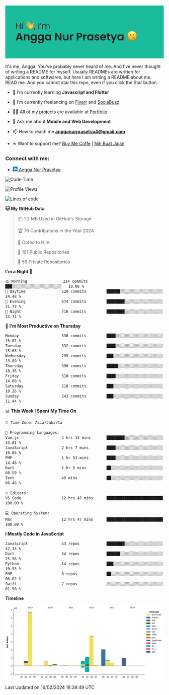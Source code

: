 ![Banner](https://github.com/prasetyanurangga/prasetyanurangga/blob/main/banner.png)

It's me, Angga. You've probably never heard of me. And I've never thought of writing a README for myself. Usually READMEs are written for applications and softwares, but here I am writing a README about me. READ me. And you cannot star this repo, even if you click the Star button.


- 🌱 I’m currently learning **Javascript and Flutter**

- 🔭 I’m currently freelancing on [Fiverr](https://www.fiverr.com/share/mYpyGx) and [SociaBuzz](https://www.sociabuzz.com/anggaprasetya/s/saya-akan-membuat-aplikasi-mobile-untuk-anda)

- 👨‍💻 All of my projects are available at [Portfolio](https://angganurprasetya.deno.dev)

- 💬 Ask me about **Mobile and Web Development**

- 📫 How to reach me **angganurprasetya4@gmail.com**

- ☕ Want to support me? [Buy Me Coffe](https://ko-fi.com/prasetyanurangga) | [Nih Buat Jajan](https://www.nihbuatjajan.com/prasetyanurangga)

<h3 align="left">Connect with me:</h3>
<ul>
<li> <a href="https://linkedin.com/in/angga-nur-prasetya-936687180" target="_blank"><img  src="https://raw.githubusercontent.com/prasetyanurangga/prasetyanurangga/main/linkedin.png" height="15" /> Angga Nur Prasetya </a> </li>
</ul>

<!--START_SECTION:waka-->
![Code Time](http://img.shields.io/badge/Code%20Time-159%20hrs%2042%20mins-blue)

![Profile Views](http://img.shields.io/badge/Profile%20Views-11-blue)

![Lines of code](https://img.shields.io/badge/From%20Hello%20World%20I%27ve%20Written-17.9%20million%20lines%20of%20code-blue)

**🐱 My GitHub Data** 

> 📦 1.2 MB Used in GitHub's Storage 
 > 
> 🏆 76 Contributions in the Year 2024
 > 
> 💼 Opted to Hire
 > 
> 📜 101 Public Repositories 
 > 
> 🔑 59 Private Repositories 
 > 
**I'm a Night 🦉** 

```text
🌞 Morning                214 commits         ███░░░░░░░░░░░░░░░░░░░░░░   10.08 % 
🌆 Daytime                520 commits         ██████░░░░░░░░░░░░░░░░░░░   24.48 % 
🌃 Evening                674 commits         ████████░░░░░░░░░░░░░░░░░   31.73 % 
🌙 Night                  716 commits         ████████░░░░░░░░░░░░░░░░░   33.71 % 
```
📅 **I'm Most Productive on Thursday** 

```text
Monday                   336 commits         ████░░░░░░░░░░░░░░░░░░░░░   15.82 % 
Tuesday                  332 commits         ████░░░░░░░░░░░░░░░░░░░░░   15.63 % 
Wednesday                295 commits         ███░░░░░░░░░░░░░░░░░░░░░░   13.89 % 
Thursday                 390 commits         █████░░░░░░░░░░░░░░░░░░░░   18.36 % 
Friday                   310 commits         ████░░░░░░░░░░░░░░░░░░░░░   14.60 % 
Saturday                 218 commits         ███░░░░░░░░░░░░░░░░░░░░░░   10.26 % 
Sunday                   243 commits         ███░░░░░░░░░░░░░░░░░░░░░░   11.44 % 
```


📊 **This Week I Spent My Time On** 

```text
🕑︎ Time Zone: Asia/Jakarta

💬 Programming Languages: 
Vue.js                   4 hrs 13 mins       ████████░░░░░░░░░░░░░░░░░   33.01 % 
JavaScript               2 hrs 7 mins        ████░░░░░░░░░░░░░░░░░░░░░   16.66 % 
PHP                      1 hr 51 mins        ████░░░░░░░░░░░░░░░░░░░░░   14.48 % 
Dart                     1 hr 5 mins         ██░░░░░░░░░░░░░░░░░░░░░░░   08.59 % 
Text                     49 mins             ██░░░░░░░░░░░░░░░░░░░░░░░   06.48 % 

🔥 Editors: 
VS Code                  12 hrs 47 mins      █████████████████████████   100.00 % 

💻 Operating System: 
Mac                      12 hrs 47 mins      █████████████████████████   100.00 % 
```

**I Mostly Code in JavaScript** 

```text
JavaScript               43 repos            ████████░░░░░░░░░░░░░░░░░   32.33 % 
Dart                     34 repos            ██████░░░░░░░░░░░░░░░░░░░   25.56 % 
Python                   14 repos            ███░░░░░░░░░░░░░░░░░░░░░░   10.53 % 
PHP                      8 repos             ██░░░░░░░░░░░░░░░░░░░░░░░   06.02 % 
Swift                    2 repos             ░░░░░░░░░░░░░░░░░░░░░░░░░   01.50 % 
```



**Timeline**

![Lines of Code chart](https://raw.githubusercontent.com/prasetyanurangga/prasetyanurangga/main/assets/bar_graph.png)


 Last Updated on 16/02/2024 18:39:49 UTC
<!--END_SECTION:waka-->
